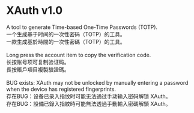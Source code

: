 # XAuth v1.0
A tool to generate Time-based One-Time Passwords (TOTP).<br/>
一个生成基于时间的一次性密码（TOTP）的工具。<br/>
一款生成基於時間的一次性密碼（TOTP）的工具。<br/>
<br/>
Long press the account item to copy the verification code.<br/>
长按账号项可复制验证码。<br/>
長按賬戶項目複製驗證碼。<br/>
<br/>
BUG exists: XAuth may not be unlocked by manually entering a password when the device has registered fingerprints.<br/>
存在BUG：设备已录入指纹时可能无法通过手动输入密码解锁 XAuth。<br/>
存在BUG：設備已錄入指紋時可能無法透過手動輸入密碼解鎖 XAuth。